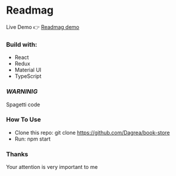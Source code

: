 # Readmag

Live Demo 👉 [Readmag demo](https://www.google.com)

### Build with:

* React
* Redux
* Material UI
* TypeScript

### *WARNINIG*

Spagetti code

### How To Use

* Clone this repo:  git clone https://github.com/Dagrea/book-store
* Run: npm start

### Thanks

Your attention is very important to me
